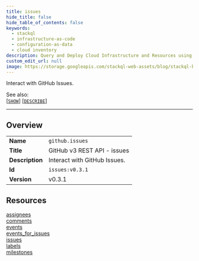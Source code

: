 ```yaml
---
title: issues
hide_title: false
hide_table_of_contents: false
keywords:
  - stackql
  - infrastructure-as-code
  - configuration-as-data
  - cloud inventory
description: Query and Deploy Cloud Infrastructure and Resources using SQL
custom_edit_url: null
image: https://storage.googleapis.com/stackql-web-assets/blog/stackql-blog-post-featured-image.png
---
```

Interact with GitHub Issues.  
    
See also:   
[[` SHOW `]](/docs/language-spec/show) [[` DESCRIBE `]](/docs/language-spec/describe)  
* * * 
## Overview
<table><tbody>
<tr><td><b>Name</b></td><td><code>github.issues</code></td></tr>
<tr><td><b>Title</b></td><td>GitHub v3 REST API - issues</td></tr>
<tr><td><b>Description</b></td><td>Interact with GitHub Issues.</td></tr>
<tr><td><b>Id</b></td><td><code>issues:v0.3.1</code></td></tr>
<tr><td><b>Version</b></td><td>v0.3.1</td></tr>
</tbody></table>

## Resources
<div class="row">
<div class="providerDocColumn">
<a href="/docs/providers/github/issues/assignees">assignees</a><br />
<a href="/docs/providers/github/issues/comments">comments</a><br />
<a href="/docs/providers/github/issues/events">events</a><br />
<a href="/docs/providers/github/issues/events_for_issues">events_for_issues</a><br />
</div>
<div class="providerDocColumn">
<a href="/docs/providers/github/issues/issues">issues</a><br />
<a href="/docs/providers/github/issues/labels">labels</a><br />
<a href="/docs/providers/github/issues/milestones">milestones</a><br />
</div>
</div>
